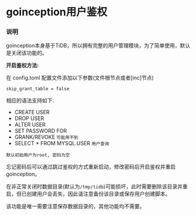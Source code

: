 # goinception用户鉴权

### 说明

goinception本身基于TiDB，所以拥有完整的用户管理模块，为了简单使用，默认是关闭该功能的。

**开启鉴权方法:**

在 config.toml 配置文件添加以下参数(文件根节点或者[inc]节点)

```
skip_grant_table = false
```

相应的语法支持如下:

- CREATE USER
- DROP USER
- ALTER USER
- SET PASSWORD FOR
- GRANK/REVOKE `可能用不到`
- SELECT * FROM MYSQL.USER `用户查询`

`默认初始用户为root, 密码为空`

忘记密码后可以通过跳过鉴权的方式重新启动，修改密码后开启鉴权并重启goinception。

在非正常关闭时数据目录(默认为`/tmp/tidb`)可能损坏，此时需要删除该目录并重启，但已创建用户会丢失，因此请注意备份该目录或保存用户创建脚本。

该功能是唯一需要注意保存数据目录的，其他功能均不需要。

